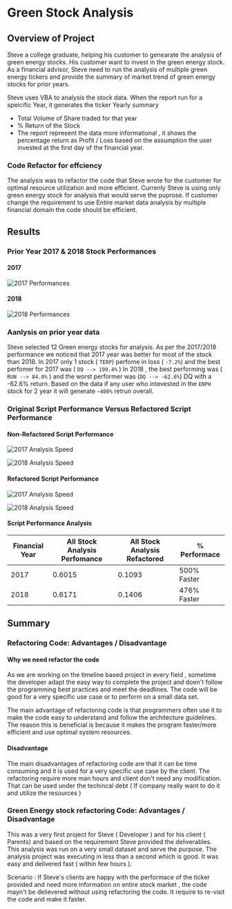 # Green Stock Analysis

## Overview of Project

Steve a college graduate, helping his customer  to genearate the analysis of green energy stocks. His customer want to invest in the green energy stock. As a financial advisor, Steve need to run the analysis of multiple green energy tickers and provide the summary of market trend of green energy stocks for prior years. 

Steve uses VBA to analysis the stock data. When the report run for a speicific Year, it generates the ticker Yearly summary 
* Total Volume of Share traded for that year
* % Return of the Stock
* The report represent the data more informational , it shows the percentage return as Profit / Loss based on the assumption the user invested at the first day of the financial year.

### Code Refactor for effciency

The analysis was to refactor the code that Steve wrote for the customer for optimal resource utilization and more efficient. Currenly Steve is using only green energy stock for analysis that would serve the puprose. If customer change the requirement to use Entire market data analysis by multiple financial domain the code should be efficient.   

## Results

### Prior Year 2017 & 2018 Stock Performances

#### 2017


![2017 Performances](/Resources/Stock_Analysis_2017.jpg?raw=true "Title")
 
 #### 2018

![2018 Performances](/Resources/Stock_Analysis_2018.jpg?raw=true "Title")
 



### Aanlysis on prior year data

Steve selected 12 Green energy stocks for analysis. As per the 2017/2018 performance we noticed that 2017 year was better for most of the stock than 2018. In 2017 only 1 stock ( `TERP`) perfome in loss ( `-7.2%`) and the best perfomer for 2017 was ( `DQ --> 199.4%` ) In 2018 , the best performing was ( `RUN --> 84.0%` )  and the worst performer was (`DQ --> -62.6%`) DQ with a -62.6% return. Based on the data if any user who intevested in the `ENPH` stock for 2 year it will generate `~400%` retrun overall. 

### Original Script Performance Versus Refactored Script Performance

#### Non-Refactored Script Performance
![2017 Analysis Speed](Resources/VBA_Challenge_2017_OldCode.jpg?raw=true "Title") 

![2018 Analysis Speed](Resources/VBA_Challenge_2018_OldCode.jpg?raw=true "Title")

#### Refactored Script Performance
![2017 Analysis Speed](Resources/VBA_Challenge_2017.jpg?raw=true "Title") 

![2018 Analysis Speed](Resources/VBA_Challenge_2018.jpg?raw=true "Title")

####  Script Performance Analysis

| Financial Year      | All Stock Analysis Perfomance |All Stock Analysis Refactored | % Performace |
| ----------- | ----------- |----------- |----------- |
| 2017    |     0.6015   |  0.1093  | 500% Faster |
| 2018     |  0.6171      | 0.1406 |  476% Faster |




## Summary

### Refactoring Code: Advantages / Disadvantage

#### Why we need refactor the code
As we are working on the timeline based project in every field , sometime the developer adapt the easy way to complete the project and doen't follow the programming best practices and meet the deadlines. The code will be good for a very specific use case or to perform on a small data set. 

The main advantage of refactoring code is that programmers often use it to make the code easy to understand and follow the architecture guidelines. The reason this is beneficial is because it makes the program faster/more efficient and use optimal system resources. 

#### Disadvantage 
The main disadvantages of refactoring code are that it can be time consuming and it is used for a very specific use case by the client. The refactoring require more man hours and client don't need any modification. That can be used under the techincal debt ( If company really want to do it and utilize the resources )

### Green Energy stock refactoring Code: Advantages / Disadvantage

This was a very first project for Steve ( Developer ) and for his client ( Parents) and based on the requirement Steve provided the deliverables. This analysis was run on  a very small dataset and serve the purpose. The analysis project was executing in less than a second which is good. It was easy and delivered fast ( within few hours ).

Scenario :
If Steve's clients are happy with the performace of the ticker provided and need more information on entire stock market , the code mayn't be delievered without using refactoring the code. It require to re-visit the code and make it faster. 



